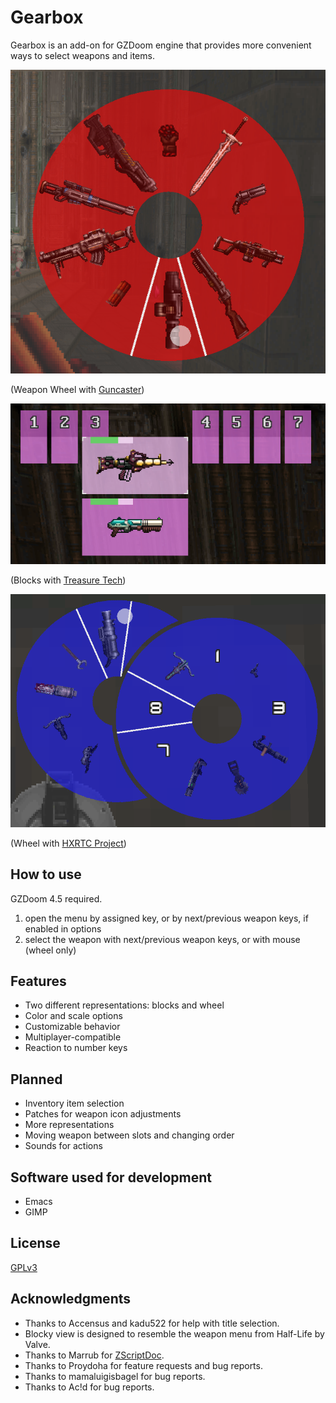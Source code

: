 # Gearbox

Gearbox is an add-on for GZDoom engine that provides more convenient ways to
select weapons and items.

![Wheel with Guncaster](screenshots/wheel-guncaster.png)

(Weapon Wheel with [Guncaster](https://forum.zdoom.org/viewtopic.php?f=43&t=37066))

![Blocks with Treasure Tech](screenshots/blocks-treasure-tech.png)

(Blocks with [Treasure Tech](https://forum.zdoom.org/viewtopic.php?f=43&t=66995))

![Wheel with HXRTC Project](screenshots/multiwheel-hxrtc.png)

(Wheel with [HXRTC Project](https://forum.zdoom.org/viewtopic.php?f=43&t=48074))

## How to use

GZDoom 4.5 required.

1. open the menu by assigned key, or by next/previous weapon keys, if enabled in
   options
2. select the weapon with next/previous weapon keys, or with mouse (wheel only)

## Features

- Two different representations: blocks and wheel
- Color and scale options
- Customizable behavior
- Multiplayer-compatible
- Reaction to number keys

## Planned

- Inventory item selection
- Patches for weapon icon adjustments
- More representations
- Moving weapon between slots and changing order
- Sounds for actions

## Software used for development

- Emacs
- GIMP

## License

[GPLv3](copying.txt)

## Acknowledgments

- Thanks to Accensus and kadu522 for help with title selection.
- Blocky view is designed to resemble the weapon menu from Half-Life by Valve.
- Thanks to Marrub for [ZScriptDoc](https://github.com/marrub--/zdoom-doc).
- Thanks to Proydoha for feature requests and bug reports.
- Thanks to mamaluigisbagel for bug reports.
- Thanks to Ac!d for bug reports.
